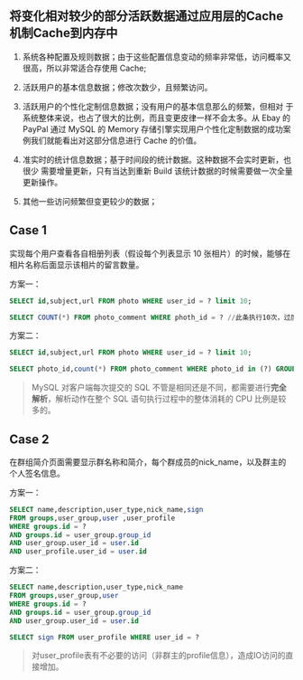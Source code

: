 ## 将**变化相对较少的部分活跃数据**通过应用层的Cache机制Cache到内存中

  1. 系统各种配置及规则数据；由于这些配置信息变动的频率非常低，访问概率又很高，所以非常适合存使用 Cache;
  
  2. 活跃用户的基本信息数据；修改次数少，且频繁访问。
  
  3. 活跃用户的个性化定制信息数据；没有用户的基本信息那么的频繁，但相对
  于系统整体来说，也占了很大的比例，而且变更皮律一样不会太多。从 Ebay 的 PayPal 通过
  MySQL 的 Memory 存储引擎实现用户个性化定制数据的成功案例我们就能看出对这部分信息进行
  Cache 的价值。
  
  4. 准实时的统计信息数据；基于时间段的统计数据。这种数据不会实时更新，也很少
需要增量更新，只有当达到重新 Build 该统计数据的时候需要做一次全量更新操作。

  5. 其他一些访问频繁但变更较少的数据；

## Case 1

实现每个用户查看各自相册列表（假设每个列表显示 10 张相片）的时候，能够在相片名称后面显示该相片的留言数量。

方案一：
```sql
SELECT id,subject,url FROM photo WHERE user_id = ? limit 10;

SELECT COUNT(*) FROM photo_comment WHERE photh_id = ? //此条执行10次，过度依赖面向对象思想，过渡弱化 SQL 语句的功能造成的资源浪费
```

方案二：
```sql
SELECT id,subject,url FROM photo WHERE user_id = ? limit 10;

SELECT photo_id,count(*) FROM photo_comment WHERE photo_id in (?) GROUP BY photo_id  //此条执行1次 
```
> MySQL 对客户端每次提交的 SQL 不管是相同还是不同，都需要进行**完全解析**，解析动作在整个 SQL 语句执行过程中的整体消耗的 CPU 比例是较多的。

## Case 2
在群组简介页面需要显示群名称和简介，每个群成员的nick_name，以及群主的个人签名信息。

方案一：
```sql
SELECT name,description,user_type,nick_name,sign
FROM groups,user_group,user ,user_profile
WHERE groups.id = ?
AND groups.id = user_group.group_id
AND user_group.user_id = user.id
AND user_profile.user_id = user.id
```

方案二：
```sql
SELECT name,description,user_type,nick_name
FROM groups,user_group,user
WHERE groups.id = ?
AND groups.id = user_group.group_id
AND user_group.user_id = user.id

SELECT sign FROM user_profile WHERE user_id = ?
```
> 对user_profile表有不必要的访问（非群主的profile信息），造成IO访问的直接增加。

